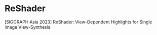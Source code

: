 # ReShader
[SIGGRAPH Asia 2023] ReShader: View-Dependent Highlights for Single Image View-Synthesis
